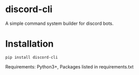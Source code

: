 # discord-cli
A simple command system builder for discord bots.

# Installation
`pip install discord-cli`

Requirements: Python3+, Packages listed in requirements.txt

